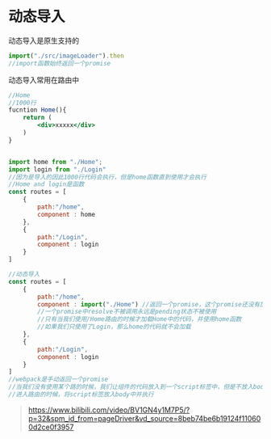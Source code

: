 # 动态导入

动态导入是原生支持的

```js
import("./src/imageLoader").then
//import函数始终返回一个promise
```

动态导入常用在路由中

```jsx
//Home
//1000行
fucntion Home(){
    return (
    	<div>xxxxx</div>
    )
}


import home from "./Home";
import login from "./Login"
//因为是导入的因此1000行代码会执行，但是home函数直到使用才会执行
//Home and login是函数
const routes = [
    {
        path:"/home",
        component : home
    },
    {
        path:"/Login",
        component : login
    }
]

//动态导入
const routes = [
    {
        path:"/home",
        component : import("./Home") //返回一个promise，这个promise还没有加载，那么1000行就不会执行
        //一个promise中resolve不被调用永远是pending状态不被使用
        //只有当我们使用/Home路由的时候才加载Home中的代码，并使用home函数
        //如果我们只使用了Login，那么home的代码就不会加载
    },
    {
        path:"/Login",
        component : login
    }
]
//webpack是手动返回一个promise
//当我们没有使用某个路的时候，我们让组件的代码放入到一个script标签中，但是不放入body加载
//进入路由的时候，将script标签放入body中并执行
```

> https://www.bilibili.com/video/BV1GN4y1M7P5/?p=32&spm_id_from=pageDriver&vd_source=8beb74be6b19124f110600d2ce0f3957